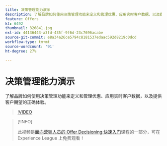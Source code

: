 ```yaml
---
title: 决策管理能力演示
description: 了解品牌如何使用决策管理功能来定义和管理优惠、应用实时客户数据，以及提供客户期望的正确体验。
feature: Offers
kt: 6492
thumbnail: 326841.jpg
exl-id: 44136443-a3fd-435f-9f6d-23c7696acabe
source-git-commit: e8a34a26ce5794c8181537edaac592d8219c0dcd
workflow-type: tm+mt
source-wordcount: '91'
ht-degree: 27%

---
```


# 决策管理能力演示

了解品牌如何使用决策管理功能来定义和管理优惠、应用实时客户数据，以及提供客户期望的正确体验。

>[!VIDEO](https://video.tv.adobe.com/v/326841?quality=12&learn=on)

>[!INFO]
>
> 此视频是[面向营销人员的 Offer Decisioning 快速入门](https://experienceleague.adobe.com/?recommended=ExperiencePlatform-U-1-2020.1.offerdecisioning?lang=zh-Hans)课程的一部分，可在 Experience League 上免费观看！

